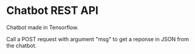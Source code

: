 # Chatbot REST API

Chatbot made in Tensorflow.

Call a POST request with argument "msg" to get a reponse in JSON from the chatbot.